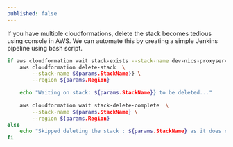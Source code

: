 ```yaml
---
published: false
---
```


If you have multiple cloudformations, delete the stack becomes tedious using console in AWS. We can automate this by creating a simple Jenkins pipeline using bash script. 


```bash
if aws cloudformation wait stack-exists --stack-name dev-nics-proxyservlet-svc --region us-west-2 &>/dev/null 
    aws cloudformation delete-stack  \
        --stack-name ${params.StackName}} \
        --region ${params.Region}

    echo "Waiting on stack: ${params.StackName}} to be deleted..."
                            
    aws cloudformation wait stack-delete-complete  \
        --stack-name ${params.StackName} \
        --region ${params.Region}
else
    echo "Skipped deleting the stack : ${params.StackName} as it does not exist"
fi
```